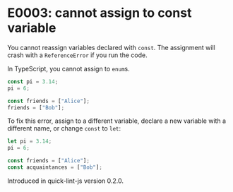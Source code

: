 # E0003: cannot assign to const variable

You cannot reassign variables declared with `const`. The assignment will crash
with a `ReferenceError` if you run the code.

In TypeScript, you cannot assign to `enum`s.

```javascript
const pi = 3.14;
pi = 6;

const friends = ["Alice"];
friends = ["Bob"];
```

To fix this error, assign to a different variable, declare a new variable with a
different name, or change `const` to `let`:

```javascript
let pi = 3.14;
pi = 6;

const friends = ["Alice"];
const acquaintances = ["Bob"];
```

Introduced in quick-lint-js version 0.2.0.
